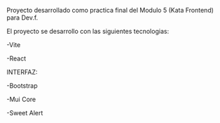 Proyecto desarrollado como practica final del Modulo 5 (Kata Frontend) para Dev.f.

El proyecto se desarrollo con las siguientes tecnologias:

-Vite 
 
-React

INTERFAZ:

-Bootstrap

-Mui Core

-Sweet Alert
